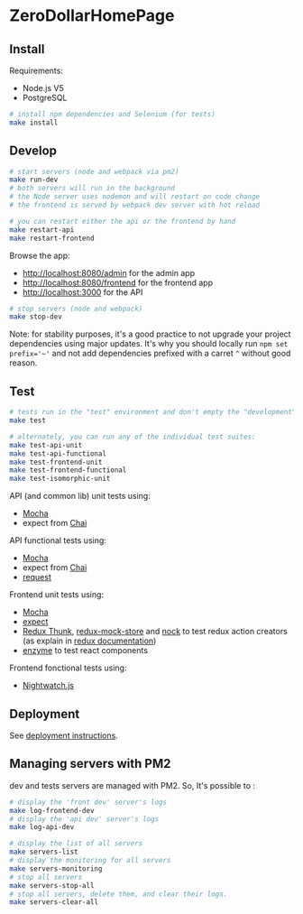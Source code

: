 # ZeroDollarHomePage

## Install

Requirements:

* Node.js V5
* PostgreSQL

```sh
# install npm dependencies and Selenium (for tests)
make install
```

## Develop

```sh
# start servers (node and webpack via pm2)
make run-dev
# both servers will run in the background
# the Node server uses nodemon and will restart on code change
# the frontend is served by webpack dev server with hot reload

# you can restart either the api or the frontend by hand
make restart-api
make restart-frontend
```

Browse the app:

* [http://localhost:8080/admin](http://localhost:8080/admin) for the admin app
* [http://localhost:8080/frontend](http://localhost:8080/frontend) for the frontend app
* [http://localhost:3000](http://localhost:3000) for the API

```sh
# stop servers (node and webpack)
make stop-dev
```

Note: for stability purposes, it's a good practice to not upgrade your project dependencies using major updates.
It's why you should locally run `npm set prefix='~'` and not add dependencies prefixed with a carret `^` without good reason.

## Test

```sh
# tests run in the "test" environment and don't empty the "development" database
make test

# alternately, you can run any of the individual test suites:
make test-api-unit
make test-api-functional
make test-frontend-unit
make test-frontend-functional
make test-isomorphic-unit
```

API (and common lib) unit tests using:

* [Mocha](http://mochajs.org/)
* expect from [Chai](http://chaijs.com/guide/styles/)

API functional tests using:

* [Mocha](http://mochajs.org/)
* expect from [Chai](http://chaijs.com/guide/styles/)
* [request](https://github.com/request/request)

Frontend unit tests using:

* [Mocha](http://mochajs.org/)
* [expect](https://github.com/mjackson/expect)
* [Redux Thunk](https://github.com/gaearon/redux-thunk), [redux-mock-store](https://github.com/arnaudbenard/redux-mock-store) and [nock](https://github.com/pgte/nock)
to test redux action creators (as explain in [redux documentation](http://rackt.org/redux/docs/recipes/WritingTests.html))
* [enzyme](https://github.com/airbnb/enzyme) to test react components

Frontend fonctional tests using:

* [Nightwatch.js](http://nightwatchjs.org/)


## Deployment

See [deployment instructions](doc/DEPLOY.md).


## Managing servers with PM2

dev and tests servers are managed with PM2. So, It's possible to :

```sh
# display the 'front dev' server's logs
make log-frontend-dev
# display the 'api dev' server's logs
make log-api-dev

# display the list of all servers
make servers-list
# display the monitoring for all servers
make servers-monitoring
# stop all servers
make servers-stop-all
# stop all servers, delete them, and clear their logs.
make servers-clear-all
```

